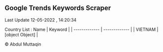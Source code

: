 

## Google Trends Keywords Scraper 
 
Last Update 12-05-2022 , 14:20:34

Country List :
 Name  | Keyword |
| ------------- | ------------- |
| VIETNAM | [object Object] |



© Abdul Muttaqin 
